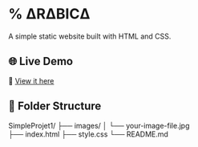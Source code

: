 # % ΔRΔBICΔ

A simple static website built with HTML and CSS.

## 🌐 Live Demo
🔗 [View it here](https://rachel-thu.github.io/SimpleProjet1/)

## 📁 Folder Structure
SimpleProjet1/
├── images/
│   └── your-image-file.jpg    
├── index.html
├── style.css
└── README.md
